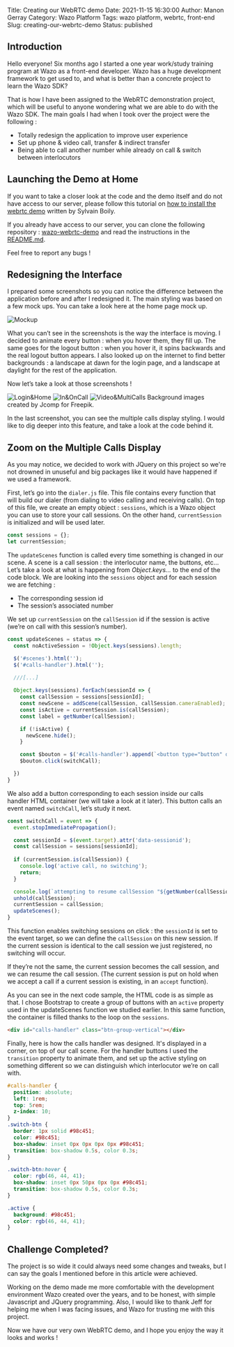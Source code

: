 Title: Creating our WebRTC demo
Date: 2021-11-15 16:30:00
Author: Manon Gerray
Category: Wazo Platform
Tags: wazo platform, webrtc, front-end
Slug: creating-our-webrtc-demo
Status: published

## Introduction

Hello everyone! Six months ago I started a one year work/study training program at Wazo as a front-end developer. Wazo has a huge development framework to get used to, and what is better than a concrete project to learn the Wazo SDK? 

That is how I have been assigned to the WebRTC demonstration project, which will be useful to anyone wondering what we are able to do with the Wazo SDK. The main goals I had when I took over the project were the following : 
* Totally redesign the application to improve user experience
* Set up phone & video call, transfer & indirect transfer
* Being able to call another number while already on call & switch between interlocutors

## Launching the Demo at Home

If you want to take a closer look at the code and the demo itself and do not have access to our server, please follow this tutorial on [how to install the webrtc demo](https://wazo-platform.discourse.group/t/webrtc-client-demo/903) written by Sylvain Boily. 

If you already have access to our server, you can clone the following repository : [wazo-webrtc-demo](https://github.com/wazo-platform/wazo-webrtc-demo) and read the instructions in the [README.md](https://github.com/wazo-platform/wazo-webrtc-demo/blob/master/README.md).

Feel free to report any bugs ! 

## Redesigning the Interface

I prepared some screenshots so you can notice the difference between the application before and after I redesigned it. The main styling was based on a few mock ups. You can take a look here at the home page mock up. 

![Mockup](/images/blog/webrtc-demo/mockup.png "Mock up")

What you can’t see in the screenshots is the way the interface is moving. I decided to animate every button : when you hover them, they fill up. The same goes for the logout button : when you hover it, it spins backwards and the real logout button appears. I also looked up on the internet to find better backgrounds : a landscape at dawn for the login page, and a landscape at daylight for the rest of the application.

Now let’s take a look at those screenshots !

![Login&Home](/images/blog/webrtc-demo/login-home.png)
![In&OnCall](/images/blog/webrtc-demo/incoming-oncall.png)
![Video&MultiCalls](/images/blog/webrtc-demo/video-multi.png)
Background images created by Jcomp for Freepik.

In the last screenshot, you can see the multiple calls display styling. I would like to dig deeper into this feature, and take a look at the code behind it. 

## Zoom on the Multiple Calls Display

As you may notice, we decided to work with JQuery on this project so we're not drowned in unuseful and big packages like it would have happened if we used a framework. 

First, let’s go into the `dialer.js` file. This file contains every function that will build our dialer (from dialing to video calling and receiving calls). On top of this file, we create an empty object : `sessions`, which is a Wazo object you can use to store your call sessions. On the other hand, `currentSession` is initialized and will be used later. 

```js
const sessions = {};
let currentSession;
```

The `updateScenes` function is called every time something is changed in our 
scene. A scene is a call session : the interlocutor name, the buttons, etc… 
Let’s take a look at what is happening from *Object.keys...* to the end of the code block. We are looking into the `sessions` object and for each session we are fetching : 

* The corresponding session id
* The session’s associated number

We set up `currentSession` on the `callSession` id if the session is active (we’re on call with this session’s number). 

```js
const updateScenes = status => {
  const noActiveSession = !Object.keys(sessions).length;

  $('#scenes').html('');
  $('#calls-handler').html('');

  ///[...]
  
  Object.keys(sessions).forEach(sessionId => {
    const callSession = sessions[sessionId];
    const newScene = addScene(callSession, callSession.cameraEnabled);
    const isActive = currentSession.is(callSession);
    const label = getNumber(callSession);

    if (!isActive) {
      newScene.hide();
    }

    const $bouton = $('#calls-handler').append(`<button type="button" data-sessionid="${sessionId}" class="btn switch-btn ${isActive ? 'active' : ''}">${label}</button>`);
    $bouton.click(switchCall);

  })
}
```

We also add a button corresponding to each session inside our calls handler HTML container (we will take a look at it later). This button calls an event named `switchCall`, let’s study it next.

```js
const switchCall = event => {
  event.stopImmediatePropagation();

  const sessionId = $(event.target).attr('data-sessionid');
  const callSession = sessions[sessionId];
  
  if (currentSession.is(callSession)) {
    console.log('active call, no switching');
    return;
  }

  console.log(`attempting to resume callSession "${getNumber(callSession)}"`);
  unhold(callSession);
  currentSession = callSession;
  updateScenes();
}
```

This function enables switching sessions on click : the `sessionId` is set to the event target, so we can define the `callSession` on this new session. If the current session is identical to the call session we just registered, no switching will occur. 

If they’re not the same, the current session becomes the call session, and we can resume the call session. (The current session is put on hold when we accept a call if a current session is existing, in an `accept` function). 

As you can see in the next code sample, the HTML code is as simple as that. I chose Bootstrap to create a group of buttons with an `active` property used in the  updateScenes function we studied earlier. In this same function, the container is filled thanks to the loop on the `sessions`. 

```html
<div id="calls-handler" class="btn-group-vertical"></div>
```

Finally, here is how the calls handler was designed. It's displayed in a corner, on top of our call scene. For the handler buttons I used the `transition` property to animate them, and set up the active styling on something different so we can distinguish which interlocutor we’re on call with. 

```css
#calls-handler {
  position: absolute;
  left: 1rem;
  top: 5rem;
  z-index: 10;
}
.switch-btn {
  border: 1px solid #98c451;
  color: #98c451;
  box-shadow: inset 0px 0px 0px 0px #98c451;
  transition: box-shadow 0.5s, color 0.3s;
}

.switch-btn:hover {
  color: rgb(46, 44, 41);
  box-shadow: inset 0px 50px 0px 0px #98c451;
  transition: box-shadow 0.5s, color 0.3s;
}

.active {
  background: #98c451;
  color: rgb(46, 44, 41);
}
```

## Challenge Completed?

The project is so wide it could always need some changes and tweaks, but I can say the goals I mentioned before in this article were achieved. 

Working on the demo made me more comfortable with the development environment Wazo created over the years, and to be honest, with simple Javascript and JQuery programming.
Also, I would like to thank Jeff for helping me when I was facing issues, and Wazo for trusting me with this project.

Now we have our very own WebRTC demo, and I hope you enjoy the way it looks and works !
